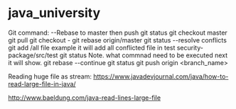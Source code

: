 # java_university

Git command: --Rebase to master then push
git status
git checkout master
git pull
git checkout -
git rebase origin/master
git status
--resolve conflicts
git add <project>/all file example it will add all conflicted file in test security-package/src/test
git status  Note. what commnad need to be executed next it will show.
git rebase --continue
git status
git push origin <branch_name>
  
  
Reading huge file as stream:
https://www.javadevjournal.com/java/how-to-read-large-file-in-java/

http://www.baeldung.com/java-read-lines-large-file
